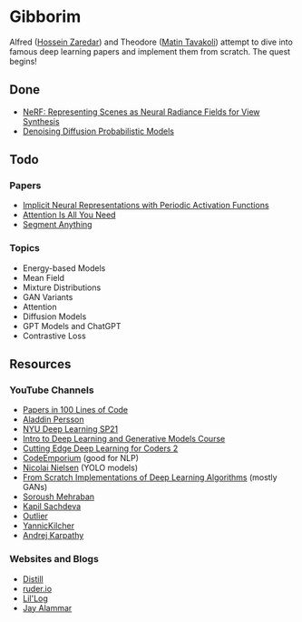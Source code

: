 # Gibborim
Alfred ([Hossein Zaredar](https://github.com/HosseinZaredar)) and Theodore ([Matin Tavakoli](https://github.com/MatinTavakoli)) attempt to dive into famous deep learning papers and implement them from scratch. The quest begins!

## Done
- [NeRF: Representing Scenes as Neural Radiance Fields for View Synthesis](/codes/00_NeRF)
- [Denoising Diffusion Probabilistic Models](/codes/01_DDPM)

## Todo

### Papers
- [Implicit Neural Representations with Periodic Activation Functions](https://arxiv.org/abs/2006.09661)
- [Attention Is All You Need](https://arxiv.org/abs/1706.03762)
- [Segment Anything](https://arxiv.org/abs/2304.02643)

### Topics
- Energy-based Models
- Mean Field
- Mixture Distributions
- GAN Variants
- Attention
- Diffusion Models
- GPT Models and ChatGPT
- Contrastive Loss

## Resources

### YouTube Channels
- [Papers in 100 Lines of Code](https://www.youtube.com/@papersin100linesofcode)
- [Aladdin Persson](https://www.youtube.com/@AladdinPersson)
- [NYU Deep Learning SP21](https://www.youtube.com/playlist?list=PLLHTzKZzVU9e6xUfG10TkTWApKSZCzuBI)
- [Intro to Deep Learning and Generative Models Course](https://www.youtube.com/playlist?list=PLTKMiZHVd_2KJtIXOW0zFhFfBaJJilH51)
- [Cutting Edge Deep Learning for Coders 2](https://www.youtube.com/playlist?list=PLfYUBJiXbdtTttBGq-u2zeY1OTjs5e-Ia)
- [CodeEmporium](https://www.youtube.com/@CodeEmporium) (good for NLP)
- [Nicolai Nielsen](https://www.youtube.com/@NicolaiAI) (YOLO models)
- [From Scratch Implementations of Deep Learning Algorithms](https://www.youtube.com/playlist?list=PLxqBkZuBynVRX6QExfPyzRGj5Ap_zmcAJ) (mostly GANs)
- [Soroush Mehraban](https://www.youtube.com/@soroushmehraban)
- [Kapil Sachdeva](https://www.youtube.com/@KapilSachdeva)
- [Outlier](https://www.youtube.com/@outliier)
- [YannicKilcher](https://www.youtube.com/@YannicKilcher)
- [Andrej Karpathy](https://www.youtube.com/@AndrejKarpathy)

### Websites and Blogs
- [Distill](https://distill.pub/)
- [ruder.io](https://www.ruder.io/)
- [Lil'Log](https://lilianweng.github.io/)
- [Jay Alammar](https://jalammar.github.io/)
